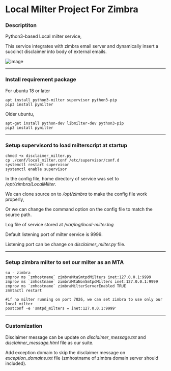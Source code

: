 # Local Milter Project For Zimbra


### Descriptiton
Python3-based Local milter service,

This service integrates with zimbra email server and dynamically insert a succinct disclaimer into body of external emails.

![image](https://github.com/7pill/LocalMilter/assets/82153776/67ee9291-922a-4261-a778-40f149432e15)

-----------------
### Install requirement package
For ubuntu 18 or later
```
apt install python3-milter supervisor python3-pip
pip3 install pymilter
```

Older ubuntu,
```
apt-get install python-dev libmilter-dev python3-pip
pip3 install pymilter
```

-----------------
### Setup supervisord to load milterscript at startup
```
chmod +x disclaimer_milter.py
cp ./conf/local_milter.conf /etc/supervisor/conf.d
systemctl restart supervisor
systemctl enable supervisor
```

In the config file, home directory of service was set to */opt/zimbra/LocalMilter*.

We can clone source on to */opt/zimbra* to make the config file work properly,

Or we can change the command option on the config file to match the source path.

Log file of service stored at */var/log/local-milter.log*

Default listening port of milter service is 9999.

Listening port can be change on *disclaimer_milter.py* file.

-----------------
### Setup zimbra milter to set our milter as an MTA
```
su - zimbra
zmprov ms `zmhostname` zimbraMtaSmtpdMilters inet:127.0.0.1:9999
zmprov ms `zmhostname` zimbraMtaNonSmtpdMilters inet:127.0.0.1:9999
zmprov ms `zmhostname` zimbraMilterServerEnabled TRUE
zmmtactl restart

#if no milter running on port 7026, we can set zimbra to use only our local milter
postconf -e 'smtpd_milters = inet:127.0.0.1:9999'
```

-----------------
### Customization
Disclaimer message can be update on *disclaimer_message.txt* and *disclaimer_message.html* file as our suite.

Add exception domain to skip the disclaimer message on *exception_domains.txt* file
(zmhostname of zimbra domain server should included).
